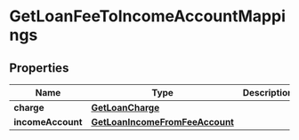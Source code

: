 
# GetLoanFeeToIncomeAccountMappings

## Properties
Name | Type | Description | Notes
------------ | ------------- | ------------- | -------------
**charge** | [**GetLoanCharge**](GetLoanCharge.md) |  |  [optional]
**incomeAccount** | [**GetLoanIncomeFromFeeAccount**](GetLoanIncomeFromFeeAccount.md) |  |  [optional]



